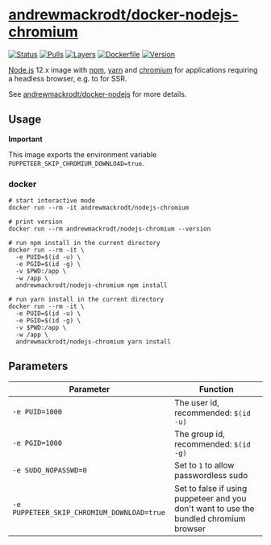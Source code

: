 # [andrewmackrodt/docker-nodejs-chromium](https://github.com/andrewmackrodt/dockerfiles/tree/master/nodejs-chromium)

[![Status](https://jenkins.mackrodt.io/buildStatus/icon?job=dockerfiles%2Fnodejs-chromium)][status]
[![Pulls](https://img.shields.io/docker/pulls/andrewmackrodt/nodejs-chromium.svg)][pulls]
[![Layers](https://images.microbadger.com/badges/image/andrewmackrodt/nodejs-chromium.svg)][layers]
[![Dockerfile](https://img.shields.io/github/size/andrewmackrodt/dockerfiles/nodejs-chromium/Dockerfile.svg?label=dockerfile)][dockerfile]
[![Version](https://images.microbadger.com/badges/version/andrewmackrodt/nodejs-chromium.svg)][version]

[status]: https://jenkins.mackrodt.io/job/dockerfiles/job/nodejs-chromium/
[pulls]: https://hub.docker.com/r/andrewmackrodt/nodejs-chromium
[layers]: https://microbadger.com/images/andrewmackrodt/nodejs-chromium
[dockerfile]: https://github.com/andrewmackrodt/dockerfiles/blob/master/nodejs-chromium/Dockerfile
[version]: https://hub.docker.com/r/andrewmackrodt/nodejs-chromium/tags

[Node.js](https://nodejs.org/) 12.x image with [npm](https://www.npmjs.com/),
[yarn](https://yarnpkg.com/) and [chromium](https://www.chromium.org/) for
applications requiring a headless browser, e.g. to for SSR.

See [andrewmackrodt/docker-nodejs](https://github.com/andrewmackrodt/dockerfiles/tree/master/nodejs)
for more details.

## Usage

**Important**

This image exports the environment variable `PUPPETEER_SKIP_CHROMIUM_DOWNLOAD=true`.

### docker

```
# start interactive mode
docker run --rm -it andrewmackrodt/nodejs-chromium

# print version
docker run --rm andrewmackrodt/nodejs-chromium --version

# run npm install in the current directory
docker run --rm -it \
  -e PUID=$(id -u) \
  -e PGID=$(id -g) \
  -v $PWD:/app \
  -w /app \
  andrewmackrodt/nodejs-chromium npm install

# run yarn install in the current directory
docker run --rm -it \
  -e PUID=$(id -u) \
  -e PGID=$(id -g) \
  -v $PWD:/app \
  -w /app \
  andrewmackrodt/nodejs-chromium yarn install
```

## Parameters

| Parameter | Function |
| --- | --- |
| `-e PUID=1000` | The user id, recommended: `$(id -u)` |
| `-e PGID=1000` | The group id, recommended: `$(id -g)` |
| `-e SUDO_NOPASSWD=0` | Set to `1` to allow passwordless sudo |
| `-e PUPPETEER_SKIP_CHROMIUM_DOWNLOAD=true` | Set to false if using puppeteer and you don't want to use the bundled chromium browser |
